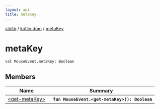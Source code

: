 ```yaml
---
layout: api
title: metaKey
---
```

[stdlib](../../index.md) / [kotlin.dom](../index.md) / [metaKey](index.md)

# metaKey

```
val MouseEvent.metaKey: Boolean
```

## Members

| Name | Summary |
|------|---------|
|[&lt;get-metaKey&gt;](_get-metaKey_.md)|&nbsp;&nbsp;**`fun MouseEvent.<get-metaKey>(): Boolean`**<br>|
